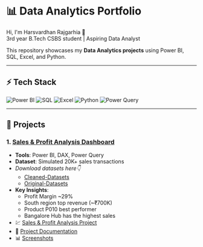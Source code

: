 # 📊 Data Analytics Portfolio

Hi, I'm Harsvardhan Rajgarhia 👋  
3rd year B.Tech CSBS student | Aspiring Data Analyst  

This repository showcases my **Data Analytics projects** using Power BI, SQL, Excel, and Python.  

---

## ⚡ Tech Stack  

![Power BI](https://img.shields.io/badge/Tool-Power%20BI-F2C811) 
![SQL](https://img.shields.io/badge/Database-SQL-316192) 
![Excel](https://img.shields.io/badge/Tool-Excel-217346) 
![Python](https://img.shields.io/badge/Language-Python-3776AB) 
![Power Query](https://img.shields.io/badge/ETL-Power%20Query-742774)  



---

## 🔹 Projects

### 1. [Sales & Profit Analysis Dashboard](./Sales-Dashboard/README.md)
- **Tools**: Power BI, DAX, Power Query  
- **Dataset**: Simulated 20K+ sales transactions
- _Download datasets here👇_
  - [Cleaned-Datasets](./Sales-Dashboard/Sales-Datasets/Cleaned-Datasets/)
  - [Original-Datasets](./Sales-Dashboard/Sales-Datasets/Original-Datasets/)
- **Key Insights**:  
  - Profit Margin ~29%  
  - South region top revenue (~₹700K)  
  - Product P010 best performer
  - Bangalore Hub has the highest sales
- 💹 [Sales & Profit Analysis Project](./Sales-Dashboard/Sales-Analysis-Dashboard-Project.pbix)
- 📄 [Project Documentation](./Sales-Dashboard/Sales-Dashboard-Project-Documentation.pdf)  
- 📊 [Screenshots](./Sales-Dashboard/Screenshots/)  


